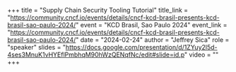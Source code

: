 +++
title = "Supply Chain Security Tooling Tutorial"
title_link = "https://community.cncf.io/events/details/cncf-kcd-brasil-presents-kcd-brasil-sao-paulo-2024/"
event = "KCD Brasil, Sao Paulo 2024"
event_link = "https://community.cncf.io/events/details/cncf-kcd-brasil-presents-kcd-brasil-sao-paulo-2024/"
date = "2024-02-24"
author = "Jeffrey Sica"
role = "speaker"
slides = "https://docs.google.com/presentation/d/1ZYuy2l5d-4ses3MnuK1vHYEflPmbhqM90hWzQENqfNc/edit#slide=id.p"
video = ""
+++
